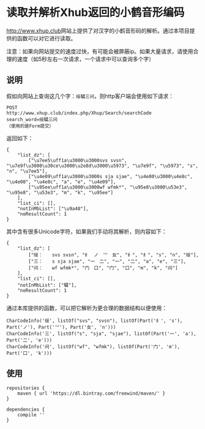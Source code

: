 读取并解析Xhub返回的小鹤音形编码
==================

<http://www.xhup.club>网站上提供了对汉字的小鹤音形码的解析。通过本项目提供的函数可以对它进行读取。

注意：如果向网站提交的速度过快，有可能会被屏蔽ip。如果大量请求，请使用合理的速度（如5秒左右一次请求，一个请求中可以查询多个字）

说明
---

假如向网站上查询这几个字：`绥驈三问`，则http客户端会使用如下请求：

```
POST
http://www.xhup.club/index.php/Xhup/Search/searchCode
search_word=绥驈三问
（使用的是Form提交）
```

返回如下：

```
{
    "list_dz": [
        ["\u7ee5\uff1a\u3000\u3000svs svsn", "\u7e9f\u3000\u30ce\u3000\u2e8d\u3000\u5973", "\u7e9f", "\u5973", "s", "n", "\u7ee5"],
        ["\u4e09\uff1a\u3000\u3000s sja sjae", "\u4e00\u3000\u4e8c", "\u4e00", "\u4e8c", "a", "e", "\u4e09"],
        ["\u95ee\uff1a\u3000\u3000wf wfmk*", "\u95e8\u3000\u53e3", "\u95e8", "\u53e3", "m", "k", "\u95ee"]
    ],
    "list_ci": [],
    "notInMbList": ["\u9a48"],
    "noResultCount": 1
}
```

其中含有很多Unicode字符，如果我们手动将其解析，则内容如下：

```
{
    "list_dz": [
        ["绥：　　svs svsn", "纟　ノ　⺍　女", "纟", "纟", "s", "n", "绥"],
        ["三：　　s sja sjae", "一　二", "一", "二", "a", "e", "三"],
        ["问：　　wf wfmk*", "门　口", "门", "口", "m", "k", "问"]
    ],
    "list_ci": [],
    "notInMbList": ["驈"],
    "noResultCount": 1
}
```

通过本库提供的函数，可以把它解析为更合理的数据结构以便使用：

```
CharCodeInfo('绥', listOf("svs", "svsn"), listOf(Part('纟', 's'), Part('ノ'), Part('⺍'), Part('女', 'n')))
CharCodeInfo('三', listOf("s", "sja", "sjae"), listOf(Part('一', 'a'), Part('二', 'e')))
CharCodeInfo('问', listOf("wf", "wfmk"), listOf(Part('门', 'm'), Part('口', 'k')))
```

使用
---

```
repositories {
    maven { url 'https://dl.bintray.com/freewind/maven/' }
}

dependencies {
    compile ''
}
```